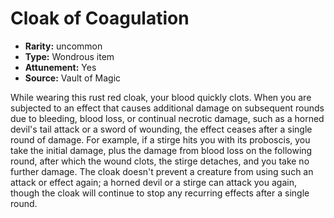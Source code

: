 
# Cloak of Coagulation

* **Rarity:** uncommon
* **Type:** Wondrous item
* **Attunement:** Yes
* **Source:** Vault of Magic


While wearing this rust red cloak, your blood quickly clots. When you are subjected to an effect that causes additional damage on subsequent rounds due to bleeding, blood loss, or continual necrotic damage, such as a horned devil's tail attack or a sword of wounding, the effect ceases after a single round of damage. For example, if a stirge hits you with its proboscis, you take the initial damage, plus the damage from blood loss on the following round, after which the wound clots, the stirge detaches, and you take no further damage. The cloak doesn't prevent a creature from using such an attack or effect again; a horned devil or a stirge can attack you again, though the cloak will continue to stop any recurring effects after a single round.
